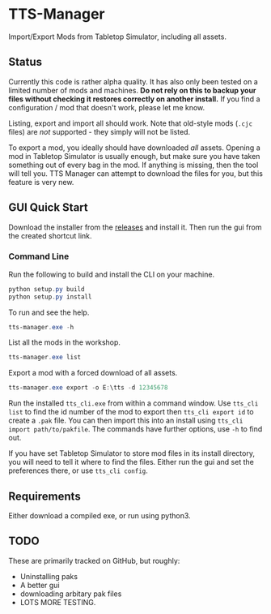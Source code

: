 # TTS-Manager

Import/Export Mods from Tabletop Simulator, including all assets.

## Status

Currently this code is rather alpha quality. It has also only been tested on a limited number of mods and machines. **Do not rely on this to backup your files without checking it restores correctly on another install.** If you find a configuration / mod that doesn't work, please let me know.

Listing, export and import all should work. Note that old-style mods (`.cjc` files) are *not* supported - they simply will not be listed.

To export a mod, you ideally should have downloaded *all* assets. Opening a mod in Tabletop Simulator is usually enough, but make sure you have taken something out of every bag in the mod. If anything is missing, then the tool will tell you. TTS Manager can attempt to download the files for you, but this feature is very new.

## GUI Quick Start

Download the installer from the [releases](https://github.com/cwoac/TTS-Manager/releases) and install it. Then run the gui from the created shortcut link.

### Command Line

Run the following to build and install the CLI on your machine.

``` PowerShell
python setup.py build
python setup.py install
```

To run and see the help.

``` PowerShell
tts-manager.exe -h
```

List all the mods in the workshop.

``` PowerShell
tts-manager.exe list
```

Export a mod with a forced download of all assets.

``` PowerShell
tts-manager.exe export -o E:\tts -d 12345678
```


Run the installed `tts_cli.exe` from within a command window. Use `tts_cli list` to find the id number of the mod to export then `tts_cli export id` to create a `.pak` file. You can then import this into an install using `tts_cli import path/to/pakfile`. The commands have further options, use `-h` to find out.

If you have set Tabletop Simulator to store mod files in its install directory, you will need to tell it where to find the files. Either run the gui and set the preferences there, or use `tts_cli config`.


## Requirements

Either download a compiled exe, or run using python3.

## TODO

These are primarily tracked on GitHub, but roughly:

- Uninstalling paks
- A better gui
- downloading arbitary pak files
- LOTS MORE TESTING.

